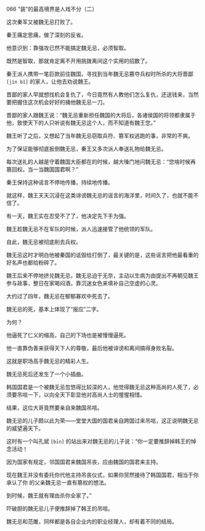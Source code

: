 066 “装”的最高境界是人戏不分（二）



这次秦军又被魏无忌打败了。

秦王痛定思痛，做了深刻的反省。

他意识到：靠强攻已然不能搞定魏无忌，必须智取。

既然是智取，那就肯定离不开用挑拨离间这个实用的招数了。



秦王派人携带一笔巨款前往魏国，寻找到当年魏无忌篡夺兵权时所杀的大将晋鄙 `[jìn bǐ]` 的家人，让他去劝说魏王。

晋鄙的家人早就想找机会复仇了，今日竟然有人教他们怎么复仇，还送钱来，当然要把握住这次机会好好的捅他魏无忌一刀。

晋鄙的家人跟魏王说：“魏无忌重新担任魏国的大将后，各诸侯国的将领都隶属于他，致使天下的人只听说有魏无忌这个人，而不知道有魏王您。”

魏王听了之后，又想起了当年魏无忌窃取兵符、篡军权逃跑的事，非常的不爽。



为了保证能够彻底扳倒魏无忌，秦王又多次派人奉送礼物给魏无忌。

每次送礼的人越是守着魏国大臣都在的时候，越大嗓门地问魏无忌：“您啥时候再篡回权，当一当魏国国君啊？”

秦王保持这种谣言不停地传播，持续地传播。

就这样，魏王天天沉浸在这类诽谤魏无忌的谣言的海洋里，时间久了，也就不能不信了。



有一天，魏王实在忍受不了了，他决定先下手为强。

魏王趁魏无忌不在军队的时候，派人迅速接管了他统领的军队。

自此，魏无忌被彻底削去兵权。



魏无忌这时才明白他被秦国的诋毁给打倒了，最关键的是，这些谣言把他最看重的好名声也都给粉碎了。

魏王后来不停地挤兑魏无忌，魏无忌迫于无奈，主动以生病为由提出不再朝见魏王参与政事，整日在家喝闷酒，靠沉迷女色来填补自己空虚的心灵。



大约过了四年，魏无忌在郁郁寡欢中死去了。

魏无忌的死，基本上体现了“报应”二字。

为何？

他逼死了仁义的缩高，自己的下场也是被慢慢逼死。

他一直靠伪善来获得天下人的尊敬，最后他被诽谤和离间搞得身败名裂。

这就是职场高手魏无忌的精彩人生。

魏无忌死后还发生了一个小插曲。



韩国国君是一个被魏无忌忽悠得比较深的人，他觉得魏无忌这种高尚的人死了，必须要吊唁一下，以向全天下彰显他对高尚人士的惺惺相惜。

结果，这位大哥竟然要亲自来魏国吊唁。

魏无忌的儿子颇以此为荣——堂堂大国的国君亲自跨国过来吊唁，这正说明魏无忌的威望遍天下。

这时有一个叫孔斌 `[bīn]` 的站出来对魏无忌的儿子说：“你一定要推辞掉韩王的悼念活动！

因为国家有规定，邻国国君来魏国吊丧，应由魏国的国君来主持。

现在魏王并没有委托你代他主持吊丧仪式，如果你贸然接待了韩国国君，相当于你承认了你
的父亲魏无忌一直有篡权的想法。

到时候，魏王就有理由杀你全家了。”

吓破胆的魏无忌儿子便推辞掉了韩王的吊唁。

魏无忌和范雎，同样都是各自企业内的职业经理人，却有着不同的结局。

